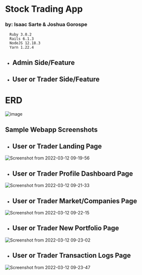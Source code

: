 # Stock Trading App
### by: Isaac Sarte & Joshua Gorospe

```
  Ruby 3.0.2
  Rails 6.1.3
  NodeJS 12.18.3
  Yarn 1.22.4
```

* ## **Admin Side/Feature**

* ## **User or Trader Side/Feature**

# ERD
![image](https://user-images.githubusercontent.com/82153590/157997736-95a7c6a8-7f68-43cc-a07f-af47f61367b9.png)

## **Sample Webapp Screenshots**

* ## **User or Trader Landing Page**
![Screenshot from 2022-03-12 09-19-56](https://user-images.githubusercontent.com/82153590/157997848-d7a1152c-73f9-4cd9-b0e5-0198bf982728.png)

* ## **User or Trader Profile Dashboard Page**
![Screenshot from 2022-03-12 09-21-33](https://user-images.githubusercontent.com/82153590/157997925-26cd4aa4-3c88-41ac-8ca5-1f4edb7a78ac.png)

* ## **User or Trader Market/Companies Page**
![Screenshot from 2022-03-12 09-22-15](https://user-images.githubusercontent.com/82153590/157997960-ee0db5da-0e4e-4def-b8c3-99c77ef99005.png)

* ## **User or Trader New Portfolio Page**
![Screenshot from 2022-03-12 09-23-02](https://user-images.githubusercontent.com/82153590/157997989-65026ebb-aceb-44b4-94ab-9b6b7507b3c4.png)

* ## **User or Trader Transaction Logs Page**
![Screenshot from 2022-03-12 09-23-47](https://user-images.githubusercontent.com/82153590/157998027-7d79e076-2ef4-4b72-ad8e-b870276e1a40.png)
